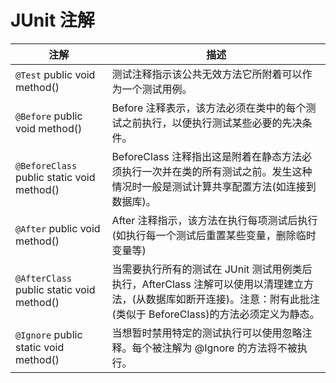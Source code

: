 # JUnit 注解

| 注解                                       | 描述                                                         |
| ------------------------------------------ | ------------------------------------------------------------ |
| `@Test` public void method()               | 测试注释指示该公共无效方法它所附着可以作为一个测试用例。     |
| `@Before` public void method()             | Before 注释表示，该方法必须在类中的每个测试之前执行，以便执行测试某些必要的先决条件。 |
| `@BeforeClass` public static void method() | BeforeClass 注释指出这是附着在静态方法必须执行一次并在类的所有测试之前。发生这种情况时一般是测试计算共享配置方法(如连接到数据库)。 |
| `@After` public void method()              | After 注释指示，该方法在执行每项测试后执行(如执行每一个测试后重置某些变量，删除临时变量等) |
| `@AfterClass` public static void method()  | 当需要执行所有的测试在 JUnit 测试用例类后执行，AfterClass 注解可以使用以清理建立方法，(从数据库如断开连接)。注意：附有此批注(类似于 BeforeClass)的方法必须定义为静态。 |
| `@Ignore` public static void method()      | 当想暂时禁用特定的测试执行可以使用忽略注释。每个被注解为 @Ignore 的方法将不被执行。 |


